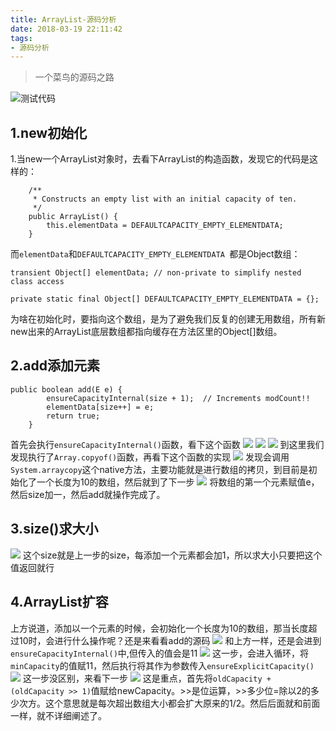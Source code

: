 ```yaml
---
title: ArrayList-源码分析
date: 2018-03-19 22:11:42
tags:
- 源码分析
---
```

> 一个菜鸟的源码之路

![测试代码](https://upload-images.jianshu.io/upload_images/6555928-ecc0fa1d4b6dbcc6.png?imageMogr2/auto-orient/strip%7CimageView2/2/w/1240)


## 1.new初始化
1.当new一个ArrayList对象时，去看下ArrayList的构造函数，发现它的代码是这样的：
```
    /**
     * Constructs an empty list with an initial capacity of ten.
     */
    public ArrayList() {
        this.elementData = DEFAULTCAPACITY_EMPTY_ELEMENTDATA;
    }
```
而`elementData`和`DEFAULTCAPACITY_EMPTY_ELEMENTDATA `都是Object数组：
```
transient Object[] elementData; // non-private to simplify nested class access

private static final Object[] DEFAULTCAPACITY_EMPTY_ELEMENTDATA = {};
```
为啥在初始化时，要指向这个数组，是为了避免我们反复的创建无用数组，所有新new出来的ArrayList底层数组都指向缓存在方法区里的Object[]数组。
## 2.add添加元素
```
public boolean add(E e) {
        ensureCapacityInternal(size + 1);  // Increments modCount!!
        elementData[size++] = e;
        return true;
    }
```
首先会执行`ensureCapacityInternal()`函数，看下这个函数
![](https://upload-images.jianshu.io/upload_images/6555928-197c0ee13d211b27.png?imageMogr2/auto-orient/strip%7CimageView2/2/w/1240)
![](https://upload-images.jianshu.io/upload_images/6555928-56de7c527daf25be.png?imageMogr2/auto-orient/strip%7CimageView2/2/w/1240)
![](https://upload-images.jianshu.io/upload_images/6555928-974b9f41ca72969a.png?imageMogr2/auto-orient/strip%7CimageView2/2/w/1240)
到这里我们发现执行了`Array.copyof()`函数，再看下这个函数的实现
![](https://upload-images.jianshu.io/upload_images/6555928-573e2f1daa0ee080.png?imageMogr2/auto-orient/strip%7CimageView2/2/w/1240)
发现会调用`System.arraycopy`这个native方法，主要功能就是进行数组的拷贝，到目前是初始化了一个长度为10的数组，然后就到了下一步
![](https://upload-images.jianshu.io/upload_images/6555928-651ce0ca1677b942.png?imageMogr2/auto-orient/strip%7CimageView2/2/w/1240)
将数组的第一个元素赋值e，然后size加一，然后add就操作完成了。
## 3.size()求大小
![](https://upload-images.jianshu.io/upload_images/6555928-19777c5e3f805ebe.png?imageMogr2/auto-orient/strip%7CimageView2/2/w/1240)
这个size就是上一步的size，每添加一个元素都会加1，所以求大小只要把这个值返回就行
## 4.ArrayList扩容

上方说道，添加以一个元素的时候，会初始化一个长度为10的数组，那当长度超过10时，会进行什么操作呢？还是来看看add的源码
![](https://upload-images.jianshu.io/upload_images/6555928-b5bf1181b00cd6b6.png?imageMogr2/auto-orient/strip%7CimageView2/2/w/1240)
和上方一样，还是会进到`ensureCapacityInternal()`中,但传入的值会是11
![](https://upload-images.jianshu.io/upload_images/6555928-3e1b6a59a4da2373.png?imageMogr2/auto-orient/strip%7CimageView2/2/w/1240)
这一步，会进入循环，将`minCapacity`的值赋11，然后执行将其作为参数传入`ensureExplicitCapacity()`
![](https://upload-images.jianshu.io/upload_images/6555928-5303ddb33269da5e.png?imageMogr2/auto-orient/strip%7CimageView2/2/w/1240)
这一步没区别，来看下一步
![](https://upload-images.jianshu.io/upload_images/6555928-32efdbc9f8896bfc.png?imageMogr2/auto-orient/strip%7CimageView2/2/w/1240)
这是重点，首先将`oldCapacity + (oldCapacity >> 1)`值赋给newCapacity。>>是位运算，>>多少位=除以2的多少次方。这个意思就是每次超出数组大小都会扩大原来的1/2。然后后面就和前面一样，就不详细阐述了。

